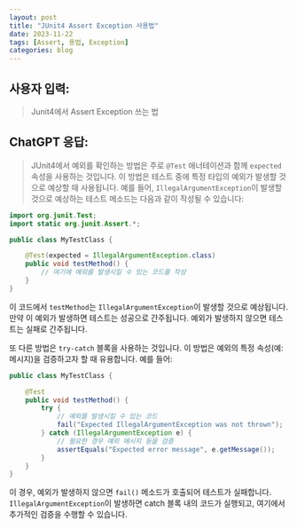 ```yaml
---
layout: post
title: "JUnit4 Assert Exception 사용법"
date: 2023-11-22
tags: [Assert, 용법, Exception]
categories: blog
---
```


## 사용자 입력:
> Junit4에서 Assert Exception 쓰는 법

## ChatGPT 응답:
> JUnit4에서 예외를 확인하는 방법은 주로 `@Test` 애너테이션과 함께 `expected` 속성을 사용하는 것입니다. 이 방법은 테스트 중에 특정 타입의 예외가 발생할 것으로 예상할 때 사용됩니다. 예를 들어, `IllegalArgumentException`이 발생할 것으로 예상하는 테스트 메소드는 다음과 같이 작성될 수 있습니다:

```java
import org.junit.Test;
import static org.junit.Assert.*;

public class MyTestClass {

    @Test(expected = IllegalArgumentException.class)
    public void testMethod() {
        // 여기에 예외를 발생시킬 수 있는 코드를 작성
    }
}
```

이 코드에서 `testMethod`는 `IllegalArgumentException`이 발생할 것으로 예상됩니다. 만약 이 예외가 발생하면 테스트는 성공으로 간주됩니다. 예외가 발생하지 않으면 테스트는 실패로 간주됩니다.

또 다른 방법은 `try-catch` 블록을 사용하는 것입니다. 이 방법은 예외의 특정 속성(예: 메시지)을 검증하고자 할 때 유용합니다. 예를 들어:

```java
public class MyTestClass {

    @Test
    public void testMethod() {
        try {
            // 예외를 발생시킬 수 있는 코드
            fail("Expected IllegalArgumentException was not thrown");
        } catch (IllegalArgumentException e) {
            // 필요한 경우 예외 메시지 등을 검증
            assertEquals("Expected error message", e.getMessage());
        }
    }
}
```

이 경우, 예외가 발생하지 않으면 `fail()` 메소드가 호출되어 테스트가 실패합니다. `IllegalArgumentException`이 발생하면 catch 블록 내의 코드가 실행되고, 여기에서 추가적인 검증을 수행할 수 있습니다.

